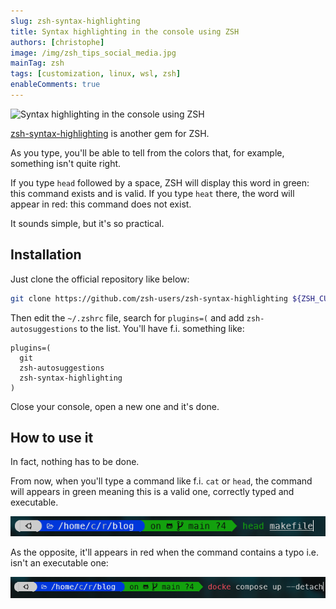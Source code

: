 ```yaml
---
slug: zsh-syntax-highlighting
title: Syntax highlighting in the console using ZSH
authors: [christophe]
image: /img/zsh_tips_social_media.jpg
mainTag: zsh
tags: [customization, linux, wsl, zsh]
enableComments: true
---
```

![Syntax highlighting in the console using ZSH](/img/zsh_tips_banner.jpg)

[zsh-syntax-highlighting](https://github.com/zsh-users/zsh-syntax-highlighting/) is another gem for ZSH.

As you type, you'll be able to tell from the colors that, for example, something isn't quite right.

If you type `head` followed by a space, ZSH will display this word in green: this command exists and is valid.  If you type `heat` there, the word will appear in red: this command does not exist.

It sounds simple, but it's so practical.

<!-- truncate -->

## Installation

Just clone the official repository like below:

```bash
git clone https://github.com/zsh-users/zsh-syntax-highlighting ${ZSH_CUSTOM:-~/.oh-my-zsh/custom}/plugins/zsh-syntax-highlighting
```

Then edit the `~/.zshrc` file, search for `plugins=(` and add `zsh-autosuggestions` to the list. You'll have f.i. something like:

<Snippet filename="~/.zshrc">

```text
plugins=(
  git
  zsh-autosuggestions
  zsh-syntax-highlighting
)
```

</Snippet>

Close your console, open a new one and it's done.

## How to use it

In fact, nothing has to be done.

From now, when you'll type a command like f.i. `cat` or `head`, the command will appears in green meaning this is a valid one, correctly typed and executable.

![Highlight in green](./images/head.png)

As the opposite, it'll appears in red when the command contains a typo i.e. isn't an executable one:

![Highlight in red](./images/docker_dompose.png)
